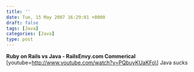 ```yaml
---
title: ''
date: Tue, 15 May 2007 16:29:01 +0000
draft: false
tags: [Java]
categories: [Java]
type: post
---
```


**Ruby on Rails vs Java - RailsEnvy.com Commerical** \[youtube=http://www.youtube.com/watch?v=PQbuyKUaKFo\] Java sucks